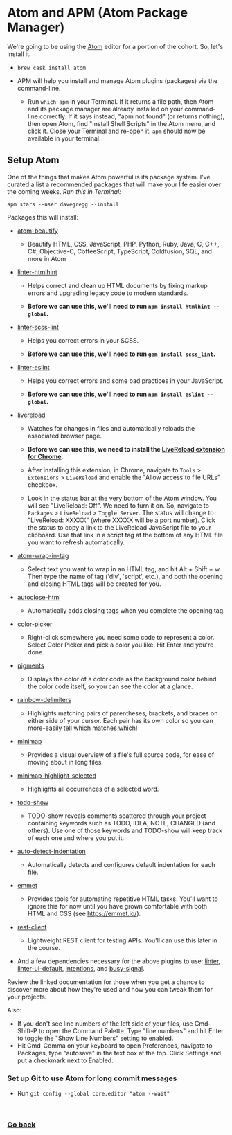 # Atom and APM (Atom Package Manager)

We're going to be using the [Atom](https://atom.io/) editor for a portion of the cohort. So, let's install it.

- `brew cask install atom`

- APM will help you install and manage Atom plugins (packages) via the command-line. 
    - Run `which apm` in your Terminal. If it returns a file path, then Atom and its package manager are already installed on your command-line correctly. If it says instead, "apm not found" (or returns nothing), then open Atom, find "Install Shell Scripts" in the Atom menu, and click it. Close your Terminal and re-open it. `apm` should now be available in your terminal.

## Setup Atom

One of the things that makes Atom powerful is its package system. I've curated a list a recommended packages that will make your life easier over the coming weeks. *Run this in Terminal:*

`apm stars --user davegregg --install`

Packages this will install:

- [atom-beautify](https://atom.io/packages/atom-beautify)
    - Beautify HTML, CSS, JavaScript, PHP, Python, Ruby, Java, C, C++, C#, Objective-C, CoffeeScript, TypeScript, Coldfusion, SQL, and more in Atom

- [linter-htmlhint](https://atom.io/packages/linter-htmlhint)
    - Helps correct and clean up HTML documents by fixing markup errors and upgrading legacy code to modern standards.

    - **Before we can use this, we'll need to run `npm install htmlhint --global`.**
- [linter-scss-lint](https://atom.io/packages/linter-scss-lint)
    - Helps you correct errors in your SCSS.

    - **Before we can use this, we'll need to run `gem install scss_lint`.**
    
- [linter-eslint](https://atom.io/packages/linter-eslint)
    - Helps you correct errors and some bad practices in your JavaScript.
    
    - **Before we can use this, we'll need to run `npm install eslint --global`.**

- [livereload](https://atom.io/packages/livereload)
    - Watches for changes in files and automatically reloads the associated browser page.

    - **Before we can use this, we need to install the [LiveReload extension for Chrome](https://chrome.google.com/webstore/detail/livereload/jnihajbhpnppcggbcgedagnkighmdlei?hl=en).**
    - After installing this extension, in Chrome, navigate to `Tools` > `Extensions` > `LiveReload` and enable the "Allow access to file URLs" checkbox.
    - Look in the status bar at the very bottom of the Atom window. You will see "LiveReload: Off". We need to turn it on. So, navigate to `Packages` > `LiveReload` > `Toggle Server`. The status will change to "LiveReload: XXXXX" (where XXXXX will be a port number). Click the status to copy a link to the LiveReload JavaScript file to your clipboard. Use that link in a script tag at the bottom of any HTML file you want to refresh automatically.
- [atom-wrap-in-tag](https://atom.io/packages/atom-wrap-in-tag)
    - Select text you want to wrap in an HTML tag, and hit Alt + Shift + w. Then type the name of tag ('div', 'script', etc.), and both the opening and closing HTML tags will be created for you.

- [autoclose-html](https://atom.io/packages/autoclose-html)
    - Automatically adds closing tags when you complete the opening tag.

- [color-picker](https://atom.io/packages/color-picker)
    - Right-click somewhere you need some code to represent a color. Select Color Picker and pick a color you like. Hit Enter and you're done.

- [pigments](https://atom.io/packages/pigments)
    - Displays the color of a color code as the background color behind the color code itself, so you can see the color at a glance.

- [rainbow-delimiters](https://atom.io/packages/rainbow-delimiters)
    - Highlights matching pairs of parentheses, brackets, and braces on either side of your cursor. Each pair has its own color so you can more-easily tell which matches which!

- [minimap](https://atom.io/packages/minimap)
    - Provides a visual overview of a file's full source code, for ease of moving about in long files.

- [minimap-highlight-selected](https://atom.io/packages/minimap-highlight-selected)
    - Highlights all occurrences of a selected word.

- [todo-show](https://atom.io/packages/todo-show)
    - TODO-show reveals comments scattered through your project containing keywords such as TODO, IDEA, NOTE, CHANGED (and others). Use one of those keywords and TODO-show will keep track of each one and where you put it.

- [auto-detect-indentation](https://atom.io/packages/auto-detect-indentation)
    - Automatically detects and configures default indentation for each file.

- [emmet](https://atom.io/packages/emmet)
    - Provides tools for automating repetitive HTML tasks. You'll want to ignore this for now until you have grown comfortable with both HTML and CSS (see https://emmet.io/).

- [rest-client](https://atom.io/packages/rest-client)
    - Lightweight REST client for testing APIs. You'll can use this later in the course.

- And a few dependencies necessary for the above plugins to use: [linter](https://atom.io/packages/linter), [linter-ui-default](https://atom.io/packages/linter-ui-default), [intentions](https://atom.io/packages/intentions), and [busy-signal](https://atom.io/packages/busy-signal).

Review the linked documentation for those when you get a chance to discover more about how they're used and how you can tweak them for your projects.

Also:

 - If you don't see line numbers of the left side of your files, use Cmd-Shift-P to open the Command Palette. Type "line numbers" and hit Enter to toggle the "Show Line Numbers" setting to enabled.
 - Hit Cmd-Comma on your keyboard to open Preferences, navigate to Packages, type "autosave" in the text box at the top. Click Settings and put a checkmark next to Enabled.

### Set up Git to use Atom for long commit messages

- Run `git config --global core.editor "atom --wait"`

&nbsp;
### [Go back](./README.md)

